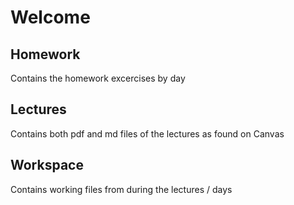 # Welcome

## Homework
Contains the homework excercises by day

## Lectures
Contains both pdf and md files of the lectures as found on Canvas

## Workspace
Contains working files from during the lectures / days
